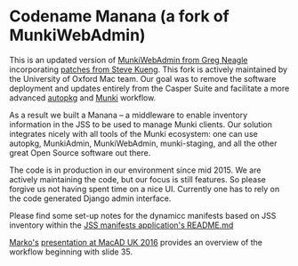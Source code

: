 # Codename Manana (a fork of MunkiWebAdmin)

This is an updated version of [MunkiWebAdmin from Greg Neagle](https://github.com/munki/munkiwebadmin) incorporating [patches from Steve Kueng](https://github.com/SteveKueng/munkiwebadmin/). This fork is actively maintained by the University of Oxford Mac team. Our goal was to remove the software deployment and updates entirely from the Casper Suite and facilitate a more advanced [autopkg](https://github.com/autopkg/autopkg) and [Munki](https://github.com/munki/munki) workflow.

As a result we built a Manana – a middleware to enable inventory information in the JSS to be used to manage Munki clients. Our solution integrates nicely with all tools of the Munki ecosystem: one can use autopkg, MunkiAdmin, MunkiWebAdmin, munki-staging, and all the other great Open Source software out there.

The code is in production in our environment since mid 2015. We are actively maintaining the code, but our focus is still features. So please forgive us not having spent time on a nice UI. Currently one has to rely on the code generated Django admin interface. 

Please find some set-up notes for the dynamicc manifests based on JSS inventory within the [JSS manifests application's README.md](https://github.com/ox-it/manana/blob/master/jssmanifests/README.md)

[Marko's](https://github.com/mjung/) [presentation at MacAD UK 2016](https://github.com/mjung/publications/tree/master/2016-02-09_MacAdUK) provides an overview of the workflow beginning with slide 35.
